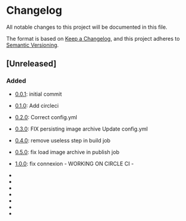 # Changelog
All notable changes to this project will be documented in this file.

The format is based on [Keep a Changelog](https://keepachangelog.com/en/1.0.0/),
and this project adheres to [Semantic Versioning](https://semver.org/spec/v2.0.0.html).

## [Unreleased]

### Added
- [0.0.1]: initial commit
- [0.1.0]: Add circleci
- [0.2.0]: Correct config.yml
- [0.3.0]: FIX persisting image archive Update config.yml
- [0.4.0]: remove useless step in build job
- [0.5.0]: fix load image archive in publish job
- [1.0.0]: fix connexion - WORKING ON CIRCLE CI -


- [0.0.1]: https://github.com/YI-B3-Devops/tp2-Team-3/tree/ddaaec7573202f739cfce6bdc5c46614652106ef
- [0.1.0]: https://github.com/YI-B3-Devops/tp2-Team-3/tree/1e2befb44c19e86fc02c2d71bbc9ce980c5b4d57
- [0.2.0]: https://github.com/YI-B3-Devops/tp2-Team-3/tree/f589a102752fc57585f61ea1f6a9f3052f85e9a7
- [0.3.0]: https://github.com/YI-B3-Devops/tp2-Team-3/tree/8815ef719c6c95cf56f76fb81e44f1704312b2a0
- [0.4.0]: https://github.com/YI-B3-Devops/tp2-Team-3/tree/7f6696db4b3e0ef9791186d397cc2ae5fe2df801
- [0.5.0]: https://github.com/YI-B3-Devops/tp2-Team-3/tree/f91b321a20ffc0fa60c507735ae5b48e08b909fa
- [1.0.0]: https://github.com/YI-B3-Devops/tp2-Team-3/tree/ad0d9e2be5fee3698d64d1803b2b81f2d466e4d9
